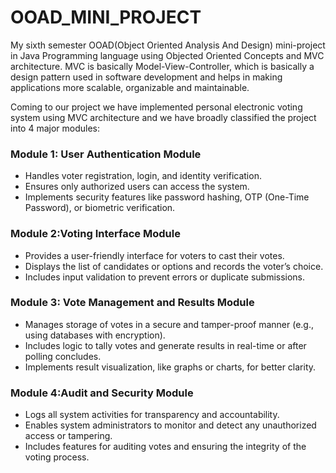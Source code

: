 # OOAD_MINI_PROJECT

My sixth semester OOAD(Object Oriented Analysis And Design) mini-project in Java Programming language using Objected Oriented Concepts and MVC architecture. MVC is basically Model-View-Controller, which is basically a design pattern used in software development and helps in making applications more scalable, organizable and maintainable.

Coming to our project we have implemented personal electronic voting system using MVC architecture and we have broadly classified the project into 4 major modules:

### Module 1: User Authentication Module
- Handles voter registration, login, and identity verification.
- Ensures only authorized users can access the system.
- Implements security features like password hashing, OTP (One-Time Password), or biometric verification.

### Module 2:Voting Interface Module
- Provides a user-friendly interface for voters to cast their votes.
- Displays the list of candidates or options and records the voter’s choice.
- Includes input validation to prevent errors or duplicate submissions.

### Module 3: Vote Management and Results Module
- Manages storage of votes in a secure and tamper-proof manner (e.g., using databases with encryption).
- Includes logic to tally votes and generate results in real-time or after polling concludes.
- Implements result visualization, like graphs or charts, for better clarity.

### Module 4:Audit and Security Module
- Logs all system activities for transparency and accountability.
- Enables system administrators to monitor and detect any unauthorized access or tampering.
- Includes features for auditing votes and ensuring the integrity of the voting process.

